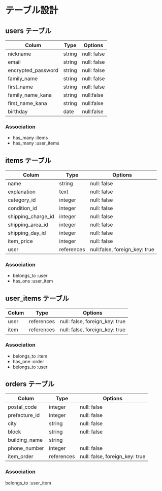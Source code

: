 # テーブル設計

## users テーブル

| Colum               | Type   | Options     |
| ------------------- | ------ | ----------- |
| nickname            | string | null: false |
| email               | string | null: false |
| encrypted_password  | string | null: false |
| family_name         | string | null: false |
| first_name          | string | null: false |
| family_name_kana    | string | null:false  |
| first_name_kana     | string | null:false  |
| birthday            | date   | null:false  |

### Association
- has_many :items
- has_many :user_items

## items テーブル

| Colum              | Type       | Options                       |
| ------------------ | ---------- | ----------------------------- |
| name               | string     | null: false                   |
| explanation        | text       | null: false                   |
| category_id        | integer    | null: false                   |
| condition_id       | integer    | null: false                   |
| shipping_charge_id | integer    | null: false                   |
| shipping_area_id   | integer    | null: false                   |
| shipping_day_id    | integer    | null: false                   |
| item_price      | integer    | null: false                   |
| user               | references | null:false, foreign_key: true |

### Association
- belongs_to :user
- has_ons :user_item

## user_items テーブル

| Colum     | Type       | Options                        |
| --------- | ---------- | ------------------------------ |
| user      | references | null: false, foreign_key: true |
| item   | references | null: false, foreign_key: true |

### Association
- belongs_to :item
- has_one :order
- belongs_to :user

## orders テーブル 

| Colum         | Type       | Options                        |
| ------------- | ---------- | ------------------------------ |
| postal_code   | integer    | null: false                    |
| prefecture_id | integer    | null: false                    |
| city          | string     | null: false                    |
| block         | string     | null: false                    |
| building_name | string     |                                |
| phone_number  | integer    | null: false                    |
| item_order       | references | null: false, foreign_key: true |

### Association
belongs_to :user_item



